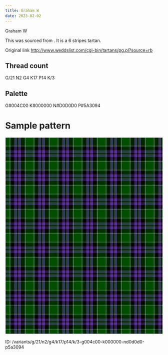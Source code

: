 ```yaml
---
title: Graham W
date: 2023-02-02
---
```

Graham W

This was sourced from <no value>.  It is a 6 stripes tartan.

Original link http://www.weddslist.com/cgi-bin/tartans/pg.pl?source=rb

## Thread count
G/21 N2 G4 K17 P14 K/3

## Palette
G#004C00 K#000000 N#D0D0D0 P#5A3094

# Sample pattern

![Tartan detail](tartan.png "G/21 N2 G4 K17 P14 K/3 tartan")

ID: /variants/g/21/n2/g4/k17/p14/k/3-g004c00-k000000-nd0d0d0-p5a3094